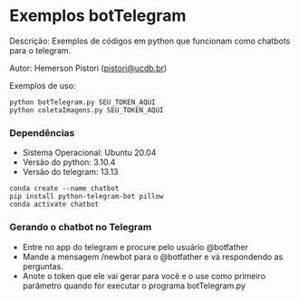 # Exemplos botTelegram

Descrição: Exemplos de códigos em python que funcionam como chatbots para o telegram.

Autor: Hemerson Pistori (pistori@ucdb.br)

Exemplos de uso: 

```
python botTelegram.py SEU_TOKEN_AQUI 
python coletaImagens.py SEU_TOKEN_AQUI 
```

### Dependências 

- Sistema Operacional: Ubuntu 20.04
- Versão do python: 3.10.4
- Versão do telegram: 13.13

```
conda create --name chatbot
pip install python-telegram-bot pillow
conda activate chatbot
```

### Gerando o chatbot no Telegram

- Entre no app do telegram e procure pelo usuário @botfather
- Mande a mensagem /newbot para o @botfather e vá
respondendo as perguntas. 
- Anote o token que ele vai gerar para você e o use como primeiro parâmetro quando for executar o programa botTelegram.py


